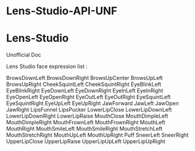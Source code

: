 # Lens-Studio-API-UNF
# Lens-Studio
Unofficial Doc

Lens Studio face expression list :


BrowsDownLeft
BrowsDownRight
BrowsUpCenter
BrowsUpLeft
BrowsUpRight
CheekSquintLeft
CheekSquintRight
EyeBlinkLeft
EyeBlinkRight
EyeDownLeft
EyeDownRight
EyeInLeft
EyeInRight
EyeOpenLeft
EyeOpenRight
EyeOutLeft
EyeOutRight
EyeSquintLeft
EyeSquintRight
EyeUpLeft
EyeUpRight
JawForward
JawLeft
JawOpen
JawRight
LipsFunnel
LipsPucker
LowerLipClose
LowerLipDownLeft
LowerLipDownRight
LowerLipRaise
MouthClose
MouthDimpleLeft
MouthDimpleRight
MouthFrownLeft
MouthFrownRight
MouthLeft
MouthRight
MouthSmileLeft
MouthSmileRight
MouthStretchLeft
MouthStretchRight
MouthUpLeft
MouthUpRight
Puff
SneerLeft
SneerRight
UpperLipClose
UpperLipRaise
UpperLipUpLeft
UpperLipUpRight
